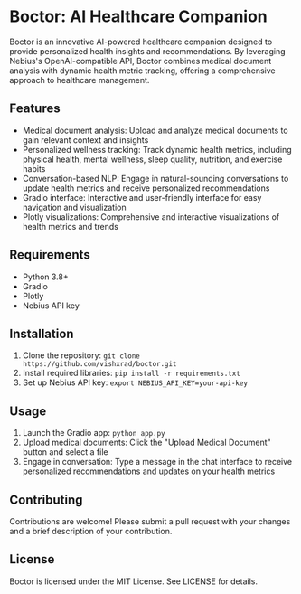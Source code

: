 # Boctor: AI Healthcare Companion
Boctor is an innovative AI-powered healthcare companion designed to provide personalized health insights and recommendations. By leveraging Nebius's OpenAI-compatible API, Boctor combines medical document analysis with dynamic health metric tracking, offering a comprehensive approach to healthcare management.

## Features
* Medical document analysis: Upload and analyze medical documents to gain relevant context and insights
* Personalized wellness tracking: Track dynamic health metrics, including physical health, mental wellness, sleep quality, nutrition, and exercise habits
* Conversation-based NLP: Engage in natural-sounding conversations to update health metrics and receive personalized recommendations
* Gradio interface: Interactive and user-friendly interface for easy navigation and visualization
* Plotly visualizations: Comprehensive and interactive visualizations of health metrics and trends

## Requirements
* Python 3.8+
* Gradio
* Plotly
* Nebius API key

## Installation
1. Clone the repository: `git clone https://github.com/vishxrad/boctor.git`
2. Install required libraries: `pip install -r requirements.txt`
3. Set up Nebius API key: `export NEBIUS_API_KEY=your-api-key`

## Usage
1. Launch the Gradio app: `python app.py`
2. Upload medical documents: Click the "Upload Medical Document" button and select a file
3. Engage in conversation: Type a message in the chat interface to receive personalized recommendations and updates on your health metrics

## Contributing
Contributions are welcome! Please submit a pull request with your changes and a brief description of your contribution.

## License
Boctor is licensed under the MIT License. See LICENSE for details.
